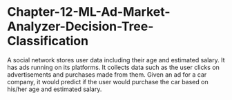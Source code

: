 # Chapter-12-ML-Ad-Market-Analyzer-Decision-Tree-Classification
A social network stores user data including their age and estimated salary. It has ads running on its platforms. It collects data such as the user clicks on advertisements and purchases made from them. Given an ad for a car company, it would predict if the user would purchase the car based on his/her age and estimated salary.
